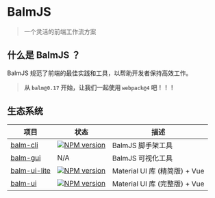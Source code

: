 # BalmJS

> 一个灵活的前端工作流方案

## 什么是 BalmJS ？

BalmJS 规范了前端的最佳实践和工具，以帮助开发者保持高效工作。

> **从 `balm@0.17` 开始，让我们一起使用 `webpack@4` 吧！！！**

## 生态系统

| 项目                                                  | 状态                                                   | 描述                          |
| ----------------------------------------------------- | ------------------------------------------------------ | ----------------------------- |
| [balm-cli](https://github.com/balmjs/balm-cli)        | [![NPM version][balm-cli-image]][balm-cli-url]         | BalmJS 脚手架工具             |
| [balm-gui](https://github.com/balmjs/balm-gui)        | N/A                                                    | BalmJS 可视化工具             |
| [balm-ui-lite](https://github.com/balmjs/ui-vue-lite) | [![NPM version][balm-ui-lite-image]][balm-ui-lite-url] | Material UI 库 (精简版) + Vue |
| [balm-ui](https://github.com/balmjs/ui-vue)           | [![NPM version][balm-ui-image]][balm-ui-url]           | Material UI 库 (完整版) + Vue |

[balm-cli-image]: https://badge.fury.io/js/balm-cli.svg
[balm-cli-url]: https://npmjs.org/package/balm-cli
[balm-ui-lite-image]: https://badge.fury.io/js/balm-ui-lite.svg
[balm-ui-lite-url]: https://npmjs.org/package/balm-ui-lite
[balm-ui-image]: https://badge.fury.io/js/balm-ui.svg
[balm-ui-url]: https://npmjs.org/package/balm-ui
